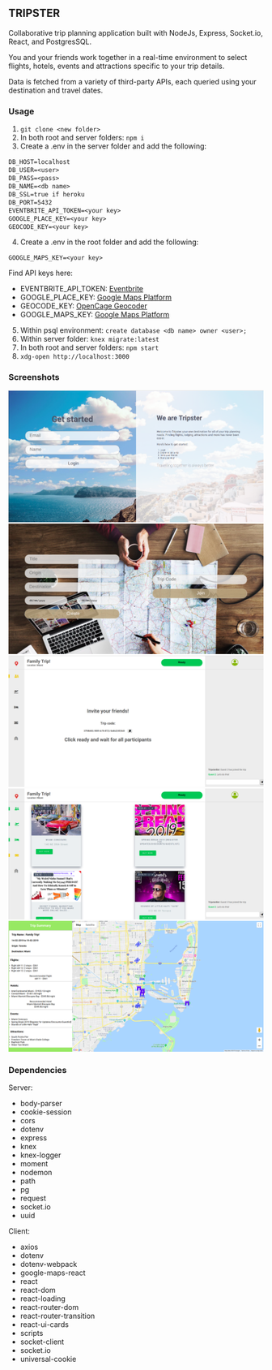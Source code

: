 ## TRIPSTER

Collaborative trip planning application built with NodeJs, Express, Socket.io, React, and PostgresSQL. 

You and your friends work together in a real-time environment to select flights, hotels, events and attractions specific to your trip details.

Data is fetched from a variety of third-party APIs, each queried using your destination and travel dates.

### Usage

1. ```git clone <new folder>```
2. In both root and server folders: ```npm i``` 
3. Create a .env in the server folder and add the following:
```
DB_HOST=localhost
DB_USER=<user>
DB_PASS=<pass>
DB_NAME=<db name>
DB_SSL=true if heroku
DB_PORT=5432
EVENTBRITE_API_TOKEN=<your key>
GOOGLE_PLACE_KEY=<your key>
GEOCODE_KEY=<your key>
```
4. Create a .env in the root folder and add the following:
```
GOOGLE_MAPS_KEY=<your key>
```
Find API keys here:
*  EVENTBRITE_API_TOKEN: [Eventbrite](https://www.eventbrite.com/platform/)
*  GOOGLE_PLACE_KEY: [Google Maps Platform](https://cloud.google.com/maps-platform/)
*  GEOCODE_KEY: [OpenCage Geocoder](https://opencagedata.com/)  
*  GOOGLE_MAPS_KEY: [Google Maps Platform](https://cloud.google.com/maps-platform/)
5. Within psql environment: ```create database <db name> owner <user>;```
6. Within server folder: ```knex migrate:latest```
7. In both root and server folders: ```npm start```
8. ```xdg-open http://localhost:3000```

### Screenshots

![image](./src/img/login.png)
![image](./src/img/selection.png)
![image](./src/img/invite.png)
![image](./src/img/whiteboard.png)
![image](./src/img/summary.png)

### Dependencies

Server:
* body-parser
* cookie-session
* cors
* dotenv
* express
* knex
* knex-logger
* moment
* nodemon
* path
* pg
* request
* socket.io
* uuid

Client:
* axios
* dotenv
* dotenv-webpack
* google-maps-react
* react
* react-dom
* react-loading
* react-router-dom
* react-router-transition
* react-ui-cards
* scripts
* socket-client
* socket.io
* universal-cookie
